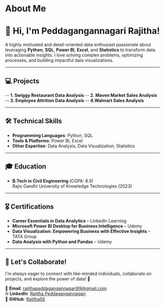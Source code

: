 # About Me
# 👋 Hi, I'm  Peddagangannagari Rajitha!

A highly motivated and detail-oriented data enthusiast passionate about leveraging **Python**, **SQL**, **Power BI**, **Excel**, and **Statistics** to transform data into actionable insights. I love solving complex problems, optimizing processes, and building impactful data visualizations.

---

## 💻 Projects

-- **1. Swiggy Restaurant Data Analysis**
-- **2. Maven Market Sales Analysis**
-- **3. Employee Attrition Data Analysis**
-- **4.Walmart Sales Analysis**

---

## 🛠️ Technical Skills
- **Programming Languages**: Python, SQL
- **Tools & Platforms**: Power BI, Excel
- **Other Expertise**: Data Analysis, Data Visualization, Statistics

---

## 🎓 Education
- **B.Tech in Civil Engineering** (CGPA: 8.9)  
  Rajiv Gandhi University of Knowledge Technologies (2023)

---

## 🎖️ Certifications
- **Career Essentials in Data Analytics** – LinkedIn Learning  
- **Microsoft Power BI Desktop for Business Intelligence** – Udemy  
- **Data Visualization: Empowering Business with Effective Insights** – TATA Group  
- **Data Analysis with Python and Pandas** – Udemy  

---

## 🌟 Let's Collaborate!
I'm always eager to connect with like-minded individuals, collaborate on projects, and explore the power of data! 🚀

📧 **Email**: [rajithapeddagangannagari99@gmail.com](mailto:rajithapeddagangannagari99@gmail.com)  
🌐 **LinkedIn**: [Rajitha Peddagangannagari](https://www.linkedin.com/in/rajitha-peddagangannagari-9b16bb26b/)  
📂 **GitHub**: [Rajitha56](https://github.com/Rajitha56)
